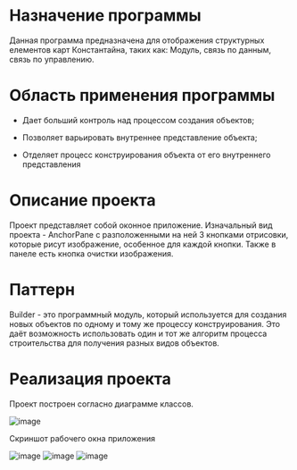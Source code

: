 # Назначение программы 

Данная программа предназначена для отображения структурных елементов карт Константайна, таких как: Модуль, связь по данным, связь по управлению.

# Область применения программы

* Дает больший контроль над процессом создания объектов;

* Позволяет варьировать внутреннее представление объекта;

* Отделяет процесс конструирования объекта от его внутреннего представления

# Описание проекта

Проект представляет собой оконное приложение. Изначальный вид проекта - AnchorPane с разположенными на ней 3 кнопками отрисовки, которые рисут изображение, особенное для каждой кнопки. Также в панеле есть кнопка очистки изображения.

# Паттерн

Builder - это программный модуль, который используется для создания новых объектов по одному и тому же процессу конструирования. Это даёт возможность использовать один и тот же алгоритм процесса строительства для получения разных видов объектов.

# Реализация проекта

Проект построен согласно диаграмме классов.

![image](https://user-images.githubusercontent.com/80450495/119713912-ea33b480-be6a-11eb-86fd-e79875f08a77.png)


Скриншот рабочего окна приложения

![image](https://user-images.githubusercontent.com/80450495/119713573-86a98700-be6a-11eb-8e68-d826dabbe32e.png)
![image](https://user-images.githubusercontent.com/80450495/119713608-91fcb280-be6a-11eb-9799-2a7ebbf05146.png)
![image](https://user-images.githubusercontent.com/80450495/119713647-99bc5700-be6a-11eb-964e-bdb042fa55af.png)







